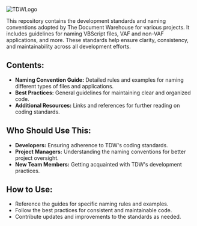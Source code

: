 ![TDWLogo](https://i0.wp.com/thedocumentwarehouse.com/wp-content/uploads/2023/12/The_Document_Warehouse_Logo_RGB-1.png?fit=3508%2C1240&ssl=1 "The Document Warehouse logo")

This repository contains the development standards and naming conventions adopted by The Document Warehouse for various projects. It includes guidelines for naming VBScript files, VAF and non-VAF applications, and more. These standards help ensure clarity, consistency, and maintainability across all development efforts.

## Contents:

- **Naming Convention Guide:** Detailed rules and examples for naming different types of files and applications.
- **Best Practices:** General guidelines for maintaining clear and organized code.
- **Additional Resources:** Links and references for further reading on coding standards.

## Who Should Use This:

- **Developers:** Ensuring adherence to TDW's coding standards.
- **Project Managers:** Understanding the naming conventions for better project oversight.
- **New Team Members:** Getting acquainted with TDW's development practices.

## How to Use:

- Reference the guides for specific naming rules and examples.
- Follow the best practices for consistent and maintainable code.
- Contribute updates and improvements to the standards as needed.
